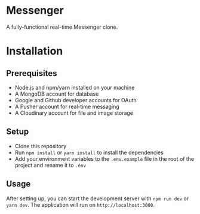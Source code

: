 # Messenger
A fully-functional real-time Messenger clone.

# Installation

## Prerequisites 
* Node.js and npm/yarn installed on your machine
* A MongoDB account for database
* Google and Github developer accounts for OAuth
* A Pusher account for real-time messaging
* A Cloudinary account for file and image storage

## Setup
* Clone this repository
* Run `npm install` or `yarn install` to install the dependencies
* Add your environment variables to the `.env.example` file in the root of the project and rename it to `.env`

## Usage
After setting up, you can start the development server with `npm run dev` or `yarn dev`. The application will run on `http://localhost:3000`.
